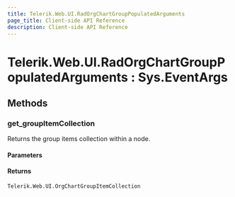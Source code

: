 ```yaml
---
title: Telerik.Web.UI.RadOrgChartGroupPopulatedArguments
page_title: Client-side API Reference
description: Client-side API Reference
---
```


# Telerik.Web.UI.RadOrgChartGroupPopulatedArguments : Sys.EventArgs 

## Methods

### get_groupItemCollection

Returns the group items collection within a node. 

#### Parameters

#### Returns

`Telerik.Web.UI.OrgChartGroupItemCollection` 